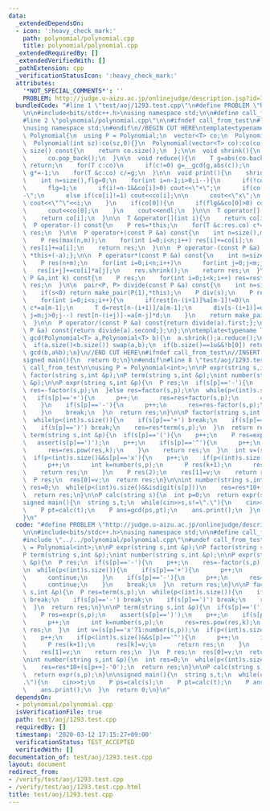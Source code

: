 ```yaml
---
data:
  _extendedDependsOn:
  - icon: ':heavy_check_mark:'
    path: polynomial/polynomial.cpp
    title: polynomial/polynomial.cpp
  _extendedRequiredBy: []
  _extendedVerifiedWith: []
  _pathExtension: cpp
  _verificationStatusIcon: ':heavy_check_mark:'
  attributes:
    '*NOT_SPECIAL_COMMENTS*': ''
    PROBLEM: http://judge.u-aizu.ac.jp/onlinejudge/description.jsp?id=1293
  bundledCode: "#line 1 \"test/aoj/1293.test.cpp\"\n#define PROBLEM \"http://judge.u-aizu.ac.jp/onlinejudge/description.jsp?id=1293\"\
    \n\n#include<bits/stdc++.h>\nusing namespace std;\n\n#define call_from_test\n\
    #line 2 \"polynomial/polynomial.cpp\"\n\n#ifndef call_from_test\n#line 5 \"polynomial/polynomial.cpp\"\
    \nusing namespace std;\n#endif\n//BEGIN CUT HERE\ntemplate<typename T>\nstruct\
    \ Polynomial{\n  using P = Polynomial;\n  vector<T> co;\n  Polynomial():co(1,T(1)){}\n\
    \  Polynomial(int sz):co(sz,0){}\n  Polynomial(vector<T> co):co(co){}\n\n  size_t\
    \ size() const{\n    return co.size();\n  };\n\n  void shrink(){\n    while(co.size()>1u&&!co.back())\n\
    \      co.pop_back();\n  }\n\n  void reduce(){\n    T g=abs(co.back());\n    if(!g)\
    \ return;\n    for(T c:co)\n      if(c!=0) g=__gcd(g,abs(c));\n    if(co.back()<0)\
    \ g*=-1;\n    for(T &c:co) c/=g;\n  }\n\n  void print(){\n    shrink();\n    reduce();\n\
    \    int n=size(),flg=0;\n    for(int i=n-1;i>0;i--){\n      if(!co[i]) continue;\n\
    \      flg=1;\n      if(i!=n-1&&co[i]>0) cout<<\"+\";\n      if(co[i]==-1) cout<<\"\
    -\";\n      else if(co[i]!=1) cout<<co[i];\n\n      cout<<\"x\";\n      if(i!=1)\
    \ cout<<\"^\"<<i;\n    }\n    if(co[0]){\n      if(flg&&co[0]>0) cout<<\"+\";\n\
    \      cout<<co[0];\n    }\n    cout<<endl;\n  }\n\n  T operator[](int i) const{\n\
    \    return co[i];\n  }\n\n  T &operator[](int i){\n    return co[i];\n  }\n\n\
    \  P operator-() const{\n    P res=*this;\n    for(T &c:res.co) c*=-1;\n    return\
    \ res;\n  }\n\n  P operator+(const P &a) const{\n    int n=size(),m=a.size();\n\
    \    P res(max(n,m));\n    for(int i=0;i<n;i++) res[i]+=co[i];\n    for(int i=0;i<m;i++)\
    \ res[i]+=a[i];\n    return res;\n  }\n\n  P operator-(const P &a) const{return\
    \ *this+(-a);};\n\n  P operator*(const P &a) const{\n    int n=size(),m=a.size();\n\
    \    P res(n+m);\n    for(int i=0;i<n;i++)\n      for(int j=0;j<m;j++)\n     \
    \   res[i+j]+=co[i]*a[j];\n    res.shrink();\n    return res;\n  }\n\n  P pow(const\
    \ P &a,int k) const{\n    P res;\n    for(int i=0;i<k;i++) res=res*a;\n    return\
    \ res;\n  }\n\n  pair<P, P> divide(const P &a) const{\n    int n=size(),m=a.size(),s=n-m+1;\n\
    \    if(s<0) return make_pair(P(1),*this);\n    P div(s);\n    P rest=*this;\n\
    \    for(int i=0;i<s;i++){\n      if(rest[n-(i+1)]%a[m-1]!=0)\n        for(T &c:rest.co)\
    \ c*=a[m-1];\n      T d=rest[n-(i+1)]/a[m-1];\n      div[s-(i+1)]=d;\n      for(int\
    \ j=m;j>0;j--) rest[n-(i+j)]-=a[m-j]*d;\n    }\n    return make_pair(div,rest);\n\
    \  }\n\n  P operator/(const P &a) const{return divide(a).first;};\n  P operator%(const\
    \ P &a) const{return divide(a).second;};\n};\n\ntemplate<typename T>\nPolynomial<T>\
    \ gcd(Polynomial<T> a,Polynomial<T> b){\n  a.shrink();a.reduce();\n  b.shrink();b.reduce();\n\
    \  if(a.size()<b.size()) swap(a,b);\n  if(b.size()==1u&&!b[0]) return a;\n  return\
    \ gcd(b,a%b);\n}\n//END CUT HERE\n#ifndef call_from_test\n//INSERT ABOVE HERE\n\
    signed main(){\n  return 0;\n}\n#endif\n#line 8 \"test/aoj/1293.test.cpp\"\n#undef\
    \ call_from_test\n\nusing P = Polynomial<int>;\n\nP expr(string s,int &p);\nP\
    \ factor(string s,int &p);\nP term(string s,int &p);\nint number(string s,int\
    \ &p);\n\nP expr(string s,int &p){\n  P res;\n  if(s[p]=='-'){\n    p++;\n   \
    \ res=-factor(s,p);\n  }else res=factor(s,p);\n\n  while(p<(int)s.size()){\n \
    \   if(s[p]=='+'){\n      p++;\n      res=res+factor(s,p);\n      continue;\n\
    \    }\n    if(s[p]=='-'){\n      p++;\n      res=res-factor(s,p);\n      continue;\n\
    \    }\n    break;\n  }\n  return res;\n}\n\nP factor(string s,int &p){\n  P res=term(s,p);\n\
    \  while(p<(int)s.size()){\n    if(s[p]=='+') break;\n    if(s[p]=='-') break;\n\
    \    if(s[p]==')') break;\n    res=res*term(s,p);\n  }\n  return res;\n}\n\nP\
    \ term(string s,int &p){\n  if(s[p]=='('){\n    p++;\n    P res=expr(s,p);\n \
    \   assert(s[p]==')');\n    p++;\n    if(s[p]=='^'){\n      p++;\n      int k=number(s,p);\n\
    \      res=res.pow(res,k);\n    }\n    return res;\n  }\n  int v=(s[p]=='x'?1:number(s,p));\n\
    \  if(p<(int)s.size()&&s[p]=='x'){\n    p++;\n    if(p<(int)s.size()&&s[p]=='^'){\n\
    \      p++;\n      int k=number(s,p);\n      P res(k+1);\n      res[k]=v;\n  \
    \    return res;\n    }\n    P res(2);\n    res[1]=v;\n    return res;\n  }\n\
    \  P res;\n  res[0]=v;\n  return res;\n}\n\nint number(string s,int &p){\n  int\
    \ res=0;\n  while(p<(int)s.size()&&isdigit(s[p]))\n    res=res*10+(s[p++]-'0');\n\
    \  return res;\n}\n\nP calc(string s){\n  int p=0;\n  return expr(s,p);\n}\n\n\
    signed main(){\n  string s,t;\n  while(cin>>s,s!=\".\"){\n    cin>>t;\n    P ps=calc(s);\n\
    \    P pt=calc(t);\n    P ans=gcd(ps,pt);\n    ans.print();\n  }\n  return 0;\n\
    }\n"
  code: "#define PROBLEM \"http://judge.u-aizu.ac.jp/onlinejudge/description.jsp?id=1293\"\
    \n\n#include<bits/stdc++.h>\nusing namespace std;\n\n#define call_from_test\n\
    #include \"../../polynomial/polynomial.cpp\"\n#undef call_from_test\n\nusing P\
    \ = Polynomial<int>;\n\nP expr(string s,int &p);\nP factor(string s,int &p);\n\
    P term(string s,int &p);\nint number(string s,int &p);\n\nP expr(string s,int\
    \ &p){\n  P res;\n  if(s[p]=='-'){\n    p++;\n    res=-factor(s,p);\n  }else res=factor(s,p);\n\
    \n  while(p<(int)s.size()){\n    if(s[p]=='+'){\n      p++;\n      res=res+factor(s,p);\n\
    \      continue;\n    }\n    if(s[p]=='-'){\n      p++;\n      res=res-factor(s,p);\n\
    \      continue;\n    }\n    break;\n  }\n  return res;\n}\n\nP factor(string\
    \ s,int &p){\n  P res=term(s,p);\n  while(p<(int)s.size()){\n    if(s[p]=='+')\
    \ break;\n    if(s[p]=='-') break;\n    if(s[p]==')') break;\n    res=res*term(s,p);\n\
    \  }\n  return res;\n}\n\nP term(string s,int &p){\n  if(s[p]=='('){\n    p++;\n\
    \    P res=expr(s,p);\n    assert(s[p]==')');\n    p++;\n    if(s[p]=='^'){\n\
    \      p++;\n      int k=number(s,p);\n      res=res.pow(res,k);\n    }\n    return\
    \ res;\n  }\n  int v=(s[p]=='x'?1:number(s,p));\n  if(p<(int)s.size()&&s[p]=='x'){\n\
    \    p++;\n    if(p<(int)s.size()&&s[p]=='^'){\n      p++;\n      int k=number(s,p);\n\
    \      P res(k+1);\n      res[k]=v;\n      return res;\n    }\n    P res(2);\n\
    \    res[1]=v;\n    return res;\n  }\n  P res;\n  res[0]=v;\n  return res;\n}\n\
    \nint number(string s,int &p){\n  int res=0;\n  while(p<(int)s.size()&&isdigit(s[p]))\n\
    \    res=res*10+(s[p++]-'0');\n  return res;\n}\n\nP calc(string s){\n  int p=0;\n\
    \  return expr(s,p);\n}\n\nsigned main(){\n  string s,t;\n  while(cin>>s,s!=\"\
    .\"){\n    cin>>t;\n    P ps=calc(s);\n    P pt=calc(t);\n    P ans=gcd(ps,pt);\n\
    \    ans.print();\n  }\n  return 0;\n}\n"
  dependsOn:
  - polynomial/polynomial.cpp
  isVerificationFile: true
  path: test/aoj/1293.test.cpp
  requiredBy: []
  timestamp: '2020-03-12 17:15:27+09:00'
  verificationStatus: TEST_ACCEPTED
  verifiedWith: []
documentation_of: test/aoj/1293.test.cpp
layout: document
redirect_from:
- /verify/test/aoj/1293.test.cpp
- /verify/test/aoj/1293.test.cpp.html
title: test/aoj/1293.test.cpp
---
```

